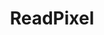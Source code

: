 ---
title: "ReadPixel"
Icon: "colorize"
weight: 3309000000000
description: "Provides the pixel's value at the given coordinates."
draft: false
---